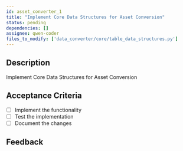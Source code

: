 ```yaml
---
id: asset_converter_1
title: "Implement Core Data Structures for Asset Conversion"
status: pending
dependencies: []
assignee: qwen-coder
files_to_modify: ['data_converter/core/table_data_structures.py']
---
```


## Description
Implement Core Data Structures for Asset Conversion

## Acceptance Criteria
- [ ] Implement the functionality
- [ ] Test the implementation
- [ ] Document the changes

## Feedback
